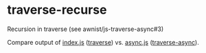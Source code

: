 # traverse-recurse
Recursion in traverse (see awnist/js-traverse-async#3)

Compare output of [index.js](index.js) ([traverse](https://github.com/substack/js-traverse))
vs. [async.js](async.js) ([traverse-async](https://github.com/awnist/js-traverse-async)).
